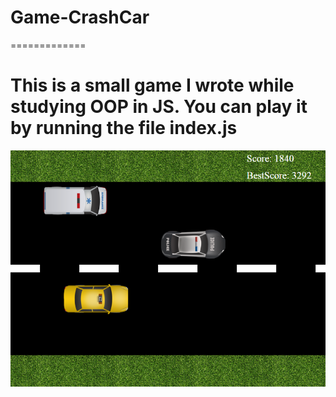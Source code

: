 # Game-CrashCar

=============

This is a small game I wrote while studying OOP in JS. You can play it by running the file index.js
=============
![screenshot](./screenshot.png)
